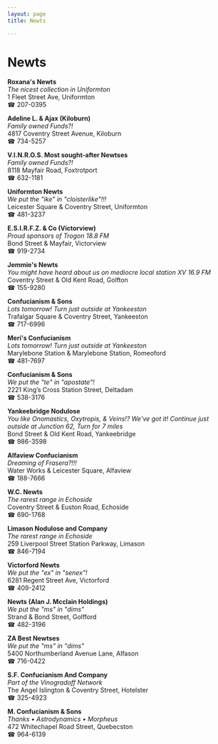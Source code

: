 ```yaml
---
layout: page 
title: Newts

---
```



# Newts


 **Roxana's Newts**  
_The nicest collection in Uniformton_  
1 Fleet Street Ave, Uniformton  
☎ 207-0395

**Adeline L. & Ajax (Kiloburn)**  
_Family owned Funds?!_  
4817 Coventry Street Avenue, Kiloburn  
☎ 734-5257

**V.I.N.R.O.S. Most sought-after Newtses**  
_Family owned Funds?!_  
8118 Mayfair Road, Foxtrotport  
☎ 632-1181

**Uniformton Newts**  
_We put the "ike" in "cloisterlike"!!!_  
Leicester Square & Coventry Street, Uniformton  
☎ 481-3237

**E.S.I.R.F.Z. & Co (Victorview)**  
_Proud sponsors of Trogon 18.8 FM_  
Bond Street & Mayfair, Victorview  
☎ 919-2734

**Jemmie's Newts**  
_You might have heard about us on mediocre local station XV 16.9 FM_  
Coventry Street & Old Kent Road, Golfton  
☎ 155-9280

**Confucianism & Sons**  
_Lots tomorrow! 
Turn just outside at Yankeeston_  
Trafalgar Square & Coventry Street, Yankeeston  
☎ 717-6996

**Meri's Confucianism**  
_Lots tomorrow! 
Turn just outside at Yankeeston_  
Marylebone Station & Marylebone Station, Romeoford  
☎ 481-7697

**Confucianism & Sons**  
_We put the "te" in "apostate"!_  
2221 King’s Cross Station Street, Deltadam  
☎ 538-3176

**Yankeebridge Nodulose**  
_You like Onomastics, Oxytropis, & Veins!? We've got it! 
Continue just outside at Junction 62, Turn for 7 miles_  
Bond Street & Old Kent Road, Yankeebridge  
☎ 986-3598

**Alfaview Confucianism**  
_Dreaming of Frasera?!!!_  
Water Works & Leicester Square, Alfaview  
☎ 188-7666

**W.C. Newts**  
_The rarest range in Echoside_  
Coventry Street & Euston Road, Echoside  
☎ 690-1768

**Limason Nodulose and Company**  
_The rarest range in Echoside_  
259 Liverpool Street Station Parkway, Limason  
☎ 846-7194

**Victorford Newts**  
_We put the "ex" in "senex"!_  
6281 Regent Street Ave, Victorford  
☎ 409-2412

**Newts (Alan J. Mcclain Holdings)**  
_We put the "ms" in "dims"_  
Strand & Bond Street, Golfford  
☎ 482-3196

**ZA Best Newtses**  
_We put the "ms" in "dims"_  
5400 Northumberland Avenue Lane, Alfason  
☎ 716-0422

**S.F. Confucianism And Company**  
_Part of the Vinogradoff Network_  
The Angel Islington & Coventry Street, Hotelster  
☎ 325-4923

**M. Confucianism & Sons**  
_Thanks • Astrodynamics • Morpheus_  
472 Whitechapel Road Street, Quebecston  
☎ 964-6139

